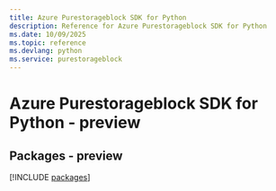```yaml
---
title: Azure Purestorageblock SDK for Python
description: Reference for Azure Purestorageblock SDK for Python
ms.date: 10/09/2025
ms.topic: reference
ms.devlang: python
ms.service: purestorageblock
---
```

# Azure Purestorageblock SDK for Python - preview
## Packages - preview
[!INCLUDE [packages](purestorageblock-index.md)]